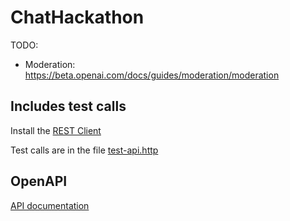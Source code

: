 # ChatHackathon

TODO:
- Moderation: https://beta.openai.com/docs/guides/moderation/moderation

## Includes test calls
Install the [REST Client](https://marketplace.visualstudio.com/items?itemName=humao.rest-client)

Test calls are in the file [test-api.http](test-api.http)

## OpenAPI

[API documentation](https://beta.openai.com/docs/api-reference/introduction?lang=node.js)